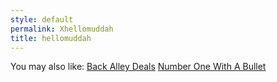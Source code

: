 ```yaml
---
style: default
permalink: Xhellomuddah
title: hellomuddah
---
```

You may also like:
[Back Alley Deals](http://scp-wiki.net/back-alley-deals)
[Number One With A Bullet](http://scp-wiki.net/number-one-with-a-bullet)